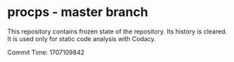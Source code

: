 # procps - master branch

This repository contains frozen state of the repository.
Its history is cleared. It is used only for static code
analysis with Codacy.

Commit Time: 1707109842